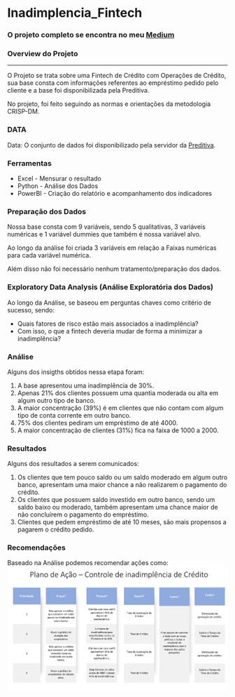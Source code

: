 ﻿# Inadimplencia_Fintech

### O projeto completo se encontra no meu [Medium](https://medium.com/@kakabuchweitz/controle-da-inadimpl%C3%AAncia-para-fintech-com-excel-python-e-power-bi-939b7d2c2841)

### Overview do Projeto
---

O Projeto se trata sobre uma Fintech de Crédito com Operações de Crédito, sua base consta com informações referentes ao empréstimo pedido pelo cliente e a base foi disponibilizada pela Preditiva.

No projeto, foi feito seguindo as normas e orientações da metodologia CRISP-DM.

### DATA

Data: O conjunto de dados foi disponibilizado pela servidor da [Preditiva](https://www.preditiva.ai).

### Ferramentas

- Excel - Mensurar o resultado
- Python - Análise dos Dados
- PowerBI - Criação do relatório e acompanhamento dos indicadores


### Preparação dos Dados

Nossa base consta com 9 variáveis, sendo 5 qualitativas, 3 variáveis numéricas e 1 variável dummies que também é nossa variável alvo.

Ao longo da análise foi criada 3 variáveis em relação a Faixas numéricas para cada variável numérica.

Além disso não foi necessário nenhum tratamento/preparação dos dados.

### Exploratory Data Analysis (Análise Exploratória dos Dados)

Ao longo da Análise, se baseou em perguntas chaves como critério de sucesso, sendo: 

- Quais fatores de risco estão mais associados a inadimplência?
- Com isso, o que a fintech deveria mudar de forma a minimizar a inadimplência?

### Análise

Alguns dos insigths obtidos nessa etapa foram: 

1. A base apresentou uma inadimplência de 30%.
2. Apenas 21% dos clientes possuem uma quantia moderada ou alta em algum outro tipo de banco.
3. A maior concentração (39%) é em clientes que não contam com algum tipo de conta corrente em outro banco.
4. 75% dos clientes pediram um empréstimo de até 4000.
5. A maior concentração de clientes (31%) fica na faixa de 1000 a 2000.

### Resultados

Alguns dos resultados a serem comunicados:
1. Os clientes que tem pouco saldo ou um saldo moderado em algum outro banco, apresentam uma maior chance a não realizarem o pagamento do crédito.
2. Os clientes que possuem saldo investido em outro banco, sendo um saldo baixo ou moderado, também apresentam uma chance maior de não concluírem o pagamento do empréstimo.
3. Clientes que pedem empréstimo de até 10 meses, são mais propensos a pagarem o crédito pedido.

### Recomendações

Baseado na Análise podemos recomendar ações como:
![planodeação](https://github.com/kauabuc/Inadimplencia_Fintech/blob/main/planodeacaoa.png)




